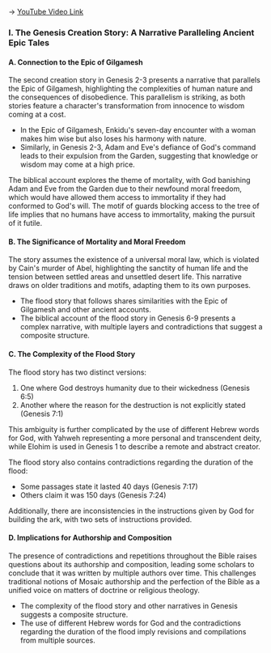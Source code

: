 -> [YouTube Video Link](https://www.youtube.com/watch?v=GK2PBAG3064&list=PLh9mgdi4rNeyuvTEbD-Ei0JdMUujXfyWi&index=4&pp=iAQB)

### I. The Genesis Creation Story: A Narrative Paralleling Ancient Epic Tales
#### A. Connection to the Epic of Gilgamesh

The second creation story in Genesis 2-3 presents a narrative that parallels the Epic of Gilgamesh, highlighting the complexities of human nature and the consequences of disobedience. This parallelism is striking, as both stories feature a character's transformation from innocence to wisdom coming at a cost.

*   In the Epic of Gilgamesh, Enkidu's seven-day encounter with a woman makes him wise but also loses his harmony with nature.
*   Similarly, in Genesis 2-3, Adam and Eve's defiance of God's command leads to their expulsion from the Garden, suggesting that knowledge or wisdom may come at a high price.

The biblical account explores the theme of mortality, with God banishing Adam and Eve from the Garden due to their newfound moral freedom, which would have allowed them access to immortality if they had conformed to God's will. The motif of guards blocking access to the tree of life implies that no humans have access to immortality, making the pursuit of it futile.

#### B. The Significance of Mortality and Moral Freedom

The story assumes the existence of a universal moral law, which is violated by Cain's murder of Abel, highlighting the sanctity of human life and the tension between settled areas and unsettled desert life. This narrative draws on older traditions and motifs, adapting them to its own purposes.

*   The flood story that follows shares similarities with the Epic of Gilgamesh and other ancient accounts.
*   The biblical account of the flood story in Genesis 6-9 presents a complex narrative, with multiple layers and contradictions that suggest a composite structure.

#### C. The Complexity of the Flood Story

The flood story has two distinct versions:

1.  One where God destroys humanity due to their wickedness (Genesis 6:5)
2.  Another where the reason for the destruction is not explicitly stated (Genesis 7:1)

This ambiguity is further complicated by the use of different Hebrew words for God, with Yahweh representing a more personal and transcendent deity, while Elohim is used in Genesis 1 to describe a remote and abstract creator.

The flood story also contains contradictions regarding the duration of the flood:

*   Some passages state it lasted 40 days (Genesis 7:17)
*   Others claim it was 150 days (Genesis 7:24)

Additionally, there are inconsistencies in the instructions given by God for building the ark, with two sets of instructions provided.

#### D. Implications for Authorship and Composition

The presence of contradictions and repetitions throughout the Bible raises questions about its authorship and composition, leading some scholars to conclude that it was written by multiple authors over time. This challenges traditional notions of Mosaic authorship and the perfection of the Bible as a unified voice on matters of doctrine or religious theology.

*   The complexity of the flood story and other narratives in Genesis suggests a composite structure.
*   The use of different Hebrew words for God and the contradictions regarding the duration of the flood imply revisions and compilations from multiple sources.